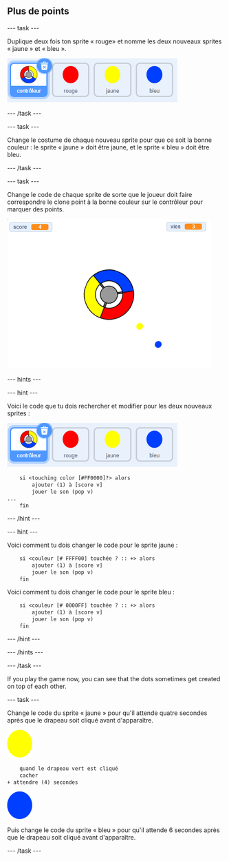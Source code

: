 ## Plus de points

\--- task \---

Duplique deux fois ton sprite « rouge» et nomme les deux nouveaux sprites « jaune » et « bleu ».

![capture d’écran](images/dots-more-dots.png)

\--- /task \---

\--- task \---

Change le costume de chaque nouveau sprite pour que ce soit la bonne couleur : le sprite « jaune » doit être jaune, et le sprite « bleu » doit être bleu.

\--- /task \---

\--- task \---

Change le code de chaque sprite de sorte que le joueur doit faire correspondre le clone point à la bonne couleur sur le contrôleur pour marquer des points.

![capture d'écran](images/dots-all-test.png)

\--- hints \---

\--- hint \---

Voici le code que tu dois rechercher et modifier pour les deux nouveaux sprites :

![capture d'écran](images/dots-more-dots.png)

```blocks3
    si <touching color [#FF0000]?> alors
        ajouter (1) à [score v]
        jouer le son (pop v)
...
    fin
```

\--- /hint \---

\--- hint \---

Voici comment tu dois changer le code pour le sprite jaune :

```blocks3
    si <couleur [# FFFF00] touchée ? :: +> alors
        ajouter (1) à [score v]
        jouer le son (pop v)
    fin
```

Voici comment tu dois changer le code pour le sprite bleu :

```blocks3
    si <couleur [# 0000FF] touchée ? :: +> alors
        ajouter (1) à [score v]
        jouer le son (pop v)
    fin
```

\--- /hint \---

\--- /hints \---

\--- /task \---

If you play the game now, you can see that the dots sometimes get created on top of each other.

\--- task \---

Change le code du sprite « jaune » pour qu'il attende quatre secondes après que le drapeau soit cliqué avant d'apparaître.

![Point jaune](images/yellow-sprite.png)

```blocks3
    quand le drapeau vert est cliqué
    cacher
+ attendre (4) secondes
```

![Point bleu](images/blue-sprite.png)

Puis change le code du sprite « bleu » pour qu'il attende 6 secondes après que le drapeau soit cliqué avant d'apparaître.

\--- /task \---